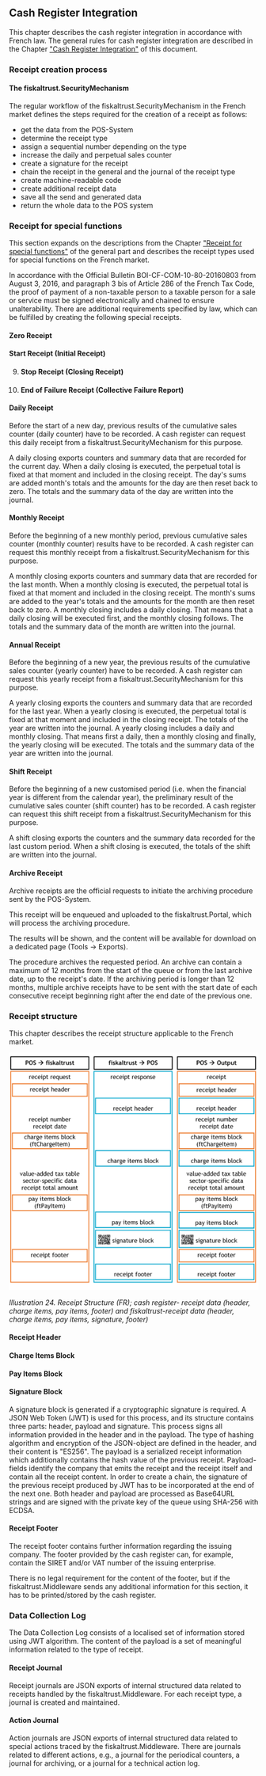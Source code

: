## Cash Register Integration

This chapter describes the cash register integration in accordance with French law. The general rules for cash register integration are described in the Chapter ["Cash Register Integration"](../../general/cash-register-integration/cash-register-integration.md) of this document.

### Receipt creation process

#### The fiskaltrust.SecurityMechanism

The regular workflow of the fiskaltrust.SecurityMechanism in the French market defines the steps required for the creation of a receipt as follows:

  - get the data from the POS-System
  - determine the receipt type
  - assign a sequential number depending on the type
  - increase the daily and perpetual sales counter
  - create a signature for the receipt
  - chain the receipt in the general and the journal of the receipt type
  - create machine-readable code
  - create additional receipt data
  - save all the send and generated data
  - return the whole data to the POS system

### Receipt for special functions

This section expands on the descriptions from the Chapter ["Receipt for special functions"](../../general/cash-register-integration/cash-register-integration.md#c-receipt-for-special-functions-54) of the general part and describes the receipt types used for special functions on the French market.

In accordance with the Official Bulletin BOI-CF-COM-10-80-20160803 from August 3, 2016, and paragraph 3 bis of Article 286 of the French Tax Code, the proof of payment of a non-taxable person to a taxable person for a sale or service must be signed electronically and chained to ensure unalterability. There are additional requirements specified by law, which can be fulfilled by creating the following special receipts.

#### Zero Receipt

#### Start Receipt (Initial Receipt)

9.  #### Stop Receipt (Closing Receipt)

10. #### End of Failure Receipt (Collective Failure Report)

#### Daily Receipt

Before the start of a new day, previous results of the cumulative sales counter (daily counter) have to be recorded. A cash register can request this daily receipt from a fiskaltrust.SecurityMechanism for this purpose.

A daily closing exports counters and summary data that are recorded for the current day. When a daily closing is executed, the perpetual total is fixed at that moment and included in the closing receipt. The day's sums are added month's totals and the amounts for the day are then reset back to zero. The totals and the summary data of the day are written into the journal.

#### Monthly Receipt

Before the beginning of a new monthly period, previous cumulative sales counter (monthly counter) results have to be recorded. A cash register can request this monthly receipt from a fiskaltrust.SecurityMechanism for this purpose.

A monthly closing exports counters and summary data that are recorded for the last month. When a monthly closing is executed, the perpetual total is fixed at that moment and included in the closing receipt. The month's sums are added to the year's totals and the amounts for the month are then reset back to zero. A monthly closing includes a daily closing. That means that a daily closing will be executed first, and the monthly closing follows. The totals and the summary data of the month are written into the journal.

#### Annual Receipt

Before the beginning of a new year, the previous results of the cumulative sales counter (yearly counter) have to be recorded. A cash register can request this yearly receipt from a fiskaltrust.SecurityMechanism for this purpose.

A yearly closing exports the counters and summary data that are recorded for the last year. When a yearly closing is executed, the perpetual total is fixed at that moment and included in the closing receipt. The totals of the year are written into the journal. A yearly closing includes a daily and monthly closing. That means first a daily, then a monthly closing and finally, the yearly closing will be executed. The totals and the summary data of the year are written into the journal.

#### Shift Receipt

Before the beginning of a new customised period (i.e. when the financial year is different from the calendar year), the preliminary result of the cumulative sales counter (shift counter) has to be recorded. A cash register can request this shift receipt from a fiskaltrust.SecurityMechanism for this purpose.

A shift closing exports the counters and the summary data recorded for the last custom period. When a shift closing is executed, the totals of the shift are written into the journal.

#### Archive Receipt

Archive receipts are the official requests to initiate the archiving procedure sent by the POS-System.

This receipt will be enqueued and uploaded to the fiskaltrust.Portal, which will process the archiving procedure.

The results will be shown, and the content will be available for download on a dedicated page (Tools -\> Exports).

The procedure archives the requested period. An archive can contain a maximum of 12 months from the start of the queue or from the last archive date, up to the receipt's date.  If the archiving period is longer than 12 months, multiple archive receipts have to be sent with the start date of each consecutive receipt beginning right after the end date of the previous one.

### Receipt structure

This chapter describes the receipt structure applicable to the French market.

![](./images/24.png)

<span id="_Toc527986824" class="anchor"></span>*Illustration* *24. Receipt Structure (FR); cash register- receipt data (header, charge items, pay items, footer) and fiskaltrust-receipt data (header, charge items, pay items, signature, footer)*

#### Receipt Header

#### Charge Items Block

#### Pay Items Block

#### Signature Block

A signature block is generated if a cryptographic signature is required. A JSON Web Token (JWT) is used for this process, and its structure contains three parts: header, payload and signature. This process signs all information provided in the header and in the payload. The type of hashing algorithm and encryption of the JSON-object are defined in the header, and their content is "ES256". The payload is a serialized receipt information which additionally contains the hash value of the previous receipt. Payload-fields identify the company that emits the receipt and the receipt itself and contain all the receipt content. In order to create a chain, the signature of the previous receipt produced by JWT has to be incorporated at the end of the next one. Both header and payload are processed as Base64URL strings and are signed with the private key of the queue using SHA-256 with ECDSA.

#### Receipt Footer

The receipt footer contains further information regarding the issuing company. The footer provided by the cash register can, for example, contain the SIRET and/or VAT number of the issuing enterprise.

There is no legal requirement for the content of the footer, but if the fiskaltrust.Middleware sends any additional information for this section, it has to be printed/stored by the cash register.

### Data Collection Log

The Data Collection Log consists of a localised set of information stored using JWT algorithm. The content of the payload is a set of meaningful information related to the type of receipt.

#### Receipt Journal

Receipt journals are JSON exports of internal structured data related to receipts handled by the fiskaltrust.Middleware. For each receipt type, a journal is created and maintained.

#### Action Journal

Action journals are JSON exports of internal structured data related to special actions traced by the fiskaltrust.Middleware. There are journals related to different actions, e.g., a journal for the periodical counters, a journal for archiving, or a journal for a technical action log.
